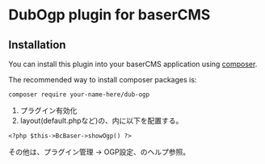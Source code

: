 # DubOgp plugin for baserCMS

## Installation

You can install this plugin into your baserCMS application using [composer](https://getcomposer.org).

The recommended way to install composer packages is:

```
composer require your-name-here/dub-ogp
```

1) プラグイン有効化
2) layout(default.phpなど)の、<head>内に以下を配置する。
```
<?php $this->BcBaser->showOgp() ?>
```
その他は、プラグイン管理 -> OGP設定、のヘルプ参照。
